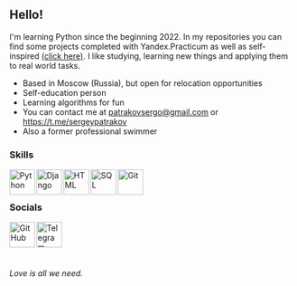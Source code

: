 ## Hello!


I'm learning Python since the beginning 2022. In my repositories you can find some projects completed with Yandex.Practicum as well as self-inspired [(click here)](https://github.com/sergeypatrakov/telegram_bot_mark). I like studying, learning new things and applying them to real world tasks. 


- Based in Moscow (Russia), but open for relocation opportunities
- Self-education person
- Learning algorithms for fun
- You can contact me at patrakovsergo@gmail.com or https://t.me/sergeypatrakov
- Also a former professional swimmer



### Skills

<img align="left" alt="Python" width="45px" src="https://raw.githubusercontent.com/danielcranney/readme-generator/main/public/icons/skills/python-colored.svg"/>
<img align="left" alt="Django" width="45px" src="https://raw.githubusercontent.com/danielcranney/readme-generator/main/public/icons/skills/django-colored.svg"/>
<img align="left" alt="HTML" width="45px" src="https://www.w3.org/html/logo/downloads/HTML5_Badge_512.png"/> 
<img align="left" alt="SQL" width="45px" src="https://raw.githubusercontent.com/danielcranney/readme-generator/main/public/icons/skills/postgresql-colored.svg"/> 
<img align="left" alt="Git" width="45px" src="https://git-scm.com/images/logos/downloads/Git-Icon-1788C.png"/> 

<br />
<br />

### Socials

[<img align="left" alt="GitHub" width="45px" src="https://cdn-icons-png.flaticon.com/512/25/25231.png" />](https://github.com/sergeypatrakov)
[<img align="left" alt="Telegram" width="45px" src="https://upload.wikimedia.org/wikipedia/commons/thumb/8/82/Telegram_logo.svg/2048px-Telegram_logo.svg.png" />](https://t.me/sergeypatrakov)

<br />
<br />
<br />
<br />

_Love is all we need._

